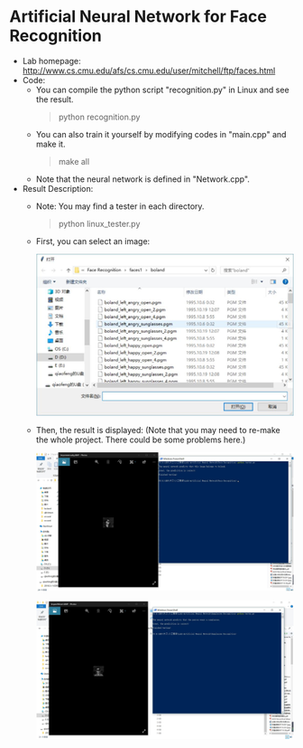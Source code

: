 # Artificial Neural Network for Face Recognition
- Lab homepage: http://www.cs.cmu.edu/afs/cs.cmu.edu/user/mitchell/ftp/faces.html
- Code:
  - You can compile the python script "recognition.py" in Linux and see the result.
    > python recognition.py
  - You can also train it yourself by modifying codes in "main.cpp" and make it.
    > make all
  - Note that the neural network is defined in "Network.cpp".
- Result Description:
  - Note: You may find a tester in each directory.
    > python linux_tester.py
  - First, you can select an image:
  
    ![image](https://github.com/qiaofengmarco/Artificial-Intelligence/raw/master/Lab1-Artificial%20Neural%20Network/Result%20Description/1.jpg)

  - Then, the result is displayed: (Note that you may need to re-make the whole project. There could be some problems here.)
  
    ![image](https://github.com/qiaofengmarco/Artificial-Intelligence/raw/master/Lab1-Artificial%20Neural%20Network/Result%20Description/2.jpg)

    ![image](https://github.com/qiaofengmarco/Artificial-Intelligence/raw/master/Lab1-Artificial%20Neural%20Network/Result%20Description/3.jpg)
